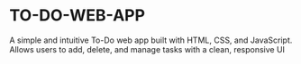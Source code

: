 # TO-DO-WEB-APP
A simple and intuitive To-Do web app built with HTML, CSS, and JavaScript. Allows users to add, delete, and manage tasks with a clean, responsive UI
